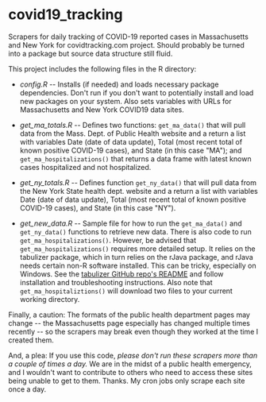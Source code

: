 # covid19_tracking
Scrapers for daily tracking of COVID-19 reported cases in Massachusetts and New York for covidtracking.com project. Should probably be turned into a package but source data structure still fluid.

This project includes the following files in the R directory:

* _config.R_ -- Installs (if needed) and loads necessary package dependencies. Don't run if you don't want to potentially install and load new packages on your system. Also sets variables with URLs for Massachusetts and New York COVID19 data sites.

* _get_ma_totals.R_ -- Defines two functions: `get_ma_data()` that will pull data from the Mass. Dept. of Public Health website and a return a list with variables Date (date of data update), Total (most recent total of known positive COVID-19 cases), and State (in this case "MA"); and `get_ma_hospitalizations()` that returns a data frame with latest known cases hospitalized and not hospitalized. 

* _get_ny_totals.R_ -- Defines function `get_ny_data()` that will pull data from the New York State health dept. website and a return a list with variables Date (date of data update), Total (most recent total of known positive COVID-19 cases), and State (in this case "NY").

* _get_new_data.R_ -- Sample file for how to run the `get_ma_data()` and `get_ny_data()` functions to retrieve new data. There is also code to run `get_ma_hospitalizations()`. However, be advised that `get_ma_hospitalizations()` requires more detailed setup. It relies on the tabulizer package, which in turn relies on the rJava package, and rJava needs certain non-R software installed. This can be tricky, especially on Windows. See the [tabulizer GitHub repo's README](https://github.com/ropensci/tabulizer#installing-java-on-windows-with-chocolatey) and follow installation and troubleshooting instructions. Also note that `get_ma_hospitaliztions()` will download two files to your current working directory.

Finally, a caution: The formats of the public health department pages may change -- the Massachusetts page especially has changed multiple times recently -- so the scrapers may break even though they worked at the time I created them.

And, a plea: If you use this code, _please don't run these scrapers more than a couple of times a day._ We are in the midst of a public health emergency, and I wouldn't want to contribute to others who need to access these sites being unable to get to them. Thanks. My cron jobs only scrape each site once a day.





